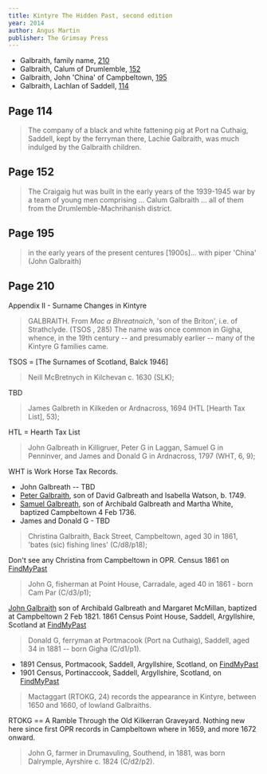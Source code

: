 ```yaml
---
title: Kintyre The Hidden Past, second edition
year: 2014
author: Angus Martin
publisher: The Grimsay Press
---
```


* Galbraith, family name, [210](#page-210)
* Galbraith, Calum of Drumlemble, [152](#page-152)
* Galbraith, John 'China' of Campbeltown, [195](#page-195)
* Galbraith, Lachlan of Saddell, [114](#page-114)

## Page 114

> The company of a black and white fattening pig at Port na Cuthaig,
> Saddell, kept by the ferryman there, Lachie Galbraith, was much
> indulged by the Galbraith children.

## Page 152

> The Craigaig hut was built in the early years of the 1939-1945 war by a team of young men
> comprising ... Calum Galbraith ... all of them from the Drumlemble-Machrihanish district.

## Page 195

> in the early years of the present centures [1900s]...
> with piper 'China' (John Galbraith)

## Page 210

Appendix II - Surname Changes in Kintyre

> GALBRAITH. From *Mac a Bhreatnaich*, 'son of the Briton', i.e. of Strathclyde.
> (TSOS , 285)
> The name was once common in Gigha, whence, in the 19th century -- and presumably
> earlier -- many of the Kintyre G families came.

TSOS = [The Surnames of Scotland, Balck 1946]

> Neill McBretnych in Kilchevan c. 1630 (SLK);

TBD

> James Galbreth in Kilkeden or Ardnacross, 1694 (HTL [Hearth Tax List], 53);

HTL = Hearth Tax List

> John Galbreath in Killigruer, Peter G in Laggan, Samuel G in Penninver, and
> James and Donald G in Ardnacross, 1797 (WHT, 6, 9);

WHT is Work Horse Tax Records.

* John Galbreath -- TBD
* [Peter Galbraith](/people/galbreath-peter-1749.md), son of David Galbreath and Isabella Watson, b. 1749.
* [Samuel Galbreath](/people/galbreath-samuel-1736.md), son of Archibald Galbreath and Martha White, baptized Campbeltown 4 Feb 1736.
* James and Donald G - TBD

> Christina Galbraith, Back Street, Campbeltown, aged 30 in 1861, 'bates (sic) fishing lines' (C/d8/p18);

Don't see any Christina from Campbeltown in OPR.  Census 1861 on [FindMyPast](https://www.findmypast.com/transcript?id=GBC%2F1861%2F0022165439)

> John G, fisherman at Point House, Carradale, aged 40 in 1861 - born Cam Par (C/d3/p1);

[John Galbraith](/people/galbreath-john-1821.md) son of Archibald Galbreath and Margaret McMillan, baptized at Campbeltown 2 Feb 1821.  1861 Census Point House, Saddell, Argyllshire, Scotland at [FindMyPast](https://www.findmypast.com/transcript?id=GBC%2F1861%2F0022530948)

> Donald G, ferryman at Portmacook (Port na Cuthaig), Saddell, aged 34 in 1881 -- born Gigha (C/d1/p1).

* 1891 Census, Portmacook, Saddell, Argyllshire, Scotland, on [FindMyPast](https://www.findmypast.com/transcript?id=GBC/1891/0035234946&expand=true)
* 1901 Census, Portinaccook, Saddell, Argyllshire, Scotland, on [FindMyPast](https://www.findmypast.com/transcript?id=GBC/1901/0035922071&expand=true)

> Mactaggart (RTOKG, 24) records the  appearance in Kintyre, between 1650 and 1660, of lowland Galbraiths. 

RTOKG == A Ramble Through the Old Kilkerran Graveyard.  Nothing new here since first OPR records in Campbeltown where in 1659, and more 1672 onward.

> John G, farmer in Drumavuling, Southend, in 1881, was born Dalrymple, Ayrshire c. 1824 (C/d2/p2).


